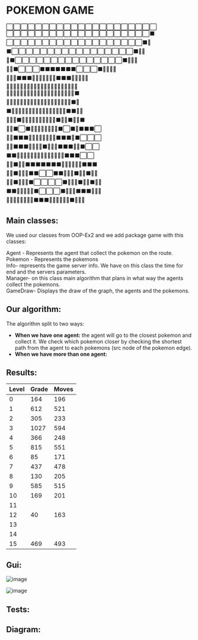 # POKEMON GAME <br />


⬜⬜⬜⬜⬜⬜⬜⬜⬜⬜⬜⬜⬜⬜⬜⬜⬜⬜⬜⬜⬜  <br />
⬜⬜⬜⬜⬜⬜⬜⬜⬜⬜⬜⬜⬜⬜⬜⬜⬜⬜⬜⬜⬛  <br />
⬜⬜⬜⬜⬜⬜⬜⬜⬜⬜⬜⬜⬜⬜⬜⬜⬜⬜⬜⬛💛  <br />
⬛⬜⬜⬜⬜⬜⬜⬜⬜⬜⬜⬜⬜⬜⬜⬜⬜⬜⬛💛💛  <br />
💛⬛⬜⬜⬜⬜⬜⬜⬜⬜⬜⬜⬜⬜⬜⬜⬜⬛💛💛💛  <br />
💛💛⬛⬜⬜⬜⬛⬛⬛⬛⬛⬛⬛⬜⬜⬜⬛💛💛💛💛  <br />
💛💛💛⬛⬛⬛💛💛💛💛💛💛💛⬛⬛⬛💛💛💛💛💛  <br />
💛💛💛💛💛💛💛💛💛💛💛💛💛💛💛💛💛💛💛💛💛  <br />
💛💛💛💛💛💛💛💛💛💛💛💛💛💛💛💛💛💛💛💛⬛  <br />
💛💛💛💛💛💛💛💛💛💛💛💛💛💛💛💛💛💛💛⬛💛  <br />
⬛💛💛💛💛💛💛💛💛💛💛💛💛💛💛💛💛⬛⬛💛💛  <br />
💛💛💛⬛💛💛💛💛💛💛💛💛💛💛⬛💛💛⬛💛💛⬛  <br />
💛💛⬛⬜⬛💛💛💛💛💛💛💛💛⬛⬜⬛💛⬛⬛⬛⬜  <br />
💛💛⬛⬛⬛💛💛💛💛💛💛💛💛⬛⬛⬛💛⬛⬜⬜⬜  <br />
💛💛⬛⬛⬛💛💛💛💛⬛💛💛💛⬛⬛⬛💛💛⬛⬜⬜  <br />
⬛⬛💛💛💛💛💛💛💛💛💛💛💛💛💛💛⬛⬛⬛⬜⬜  <br />
🍎🍎⬛💛💛⬛⬛⬛⬛⬛⬛⬛💛💛💛💛🍎🍎⬛⬛⬛  <br />
🍎🍎⬛💛💛💛⬛⬛⬜⬜⬛⬛💛💛💛⬛🍎🍎⬛💛💛  <br />
🍎🍎⬛💛💛💛⬛⬜⬜⬜⬜⬛💛💛💛⬛🍎🍎⬛💛💛  <br />
⬛⬛💛💛💛💛💛⬛⬜⬜⬜⬛💛💛💛⬛⬛⬛💛💛💛  <br />
💛💛💛💛💛💛💛💛⬛⬛⬛💛💛💛💛💛💛⬛💛💛💛  <br />

## Main classes:
We used our classes from OOP-Ex2 and we add package game with this classes:

Agent - Represents the agent that collect the pokemon on the route. <br />
Pokemon - Represents the pokemons <br />
Info- represents the game server info. We have on this class the time for end and the servers parameters. <br />
Manager- on this class main algorithm that plans in what way the agents collect the pokemons. <br />
GameDraw- Displays the draw of the graph, the agents and the pokemons. <br />

## Our algorithm:
The algorithm split to two ways:
* **When we have one agent:** the agent will go to the closest pokemon and collect it. We check which pokemon closer by checking the shortest path from the agent to each pokemons (src node of the pokemon edge).
* **When we have more than one agent:** 

## Results:
Level          | Grade        | Moves        |
-------------- | ------------ | -------------|
   0           |    164          |   196           |
   1           |       612       |  521            |
   2           |        305      |      233        |   
   3           |       1027       |   594           |
   4           |      366        |  248            |
   5           |       815       |   551           |   
   6           |         85     |      171        |
   7           |     437         |    478          |
   8           |       130       |   205           |
   9           |      585        |       515       |
  10           |      169        |       201       |
  11           |              |              |
  12           |        40      |    163          |
  13           |              |              |
  14           |              |              |
  15           |   469           |       493       |
   
## Gui:

![image](https://user-images.githubusercontent.com/64011788/148699619-47473fd0-b904-4522-922b-f244dbdcb041.png)

![image](https://user-images.githubusercontent.com/64011788/148699649-9b365dec-2ab1-4d79-a3d3-265dbf578591.png)


## Tests:
## Diagram:
